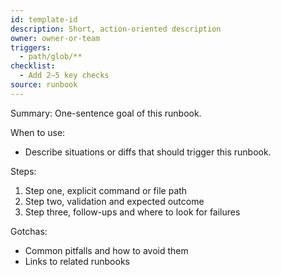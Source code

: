 ```yaml
---
id: template-id
description: Short, action-oriented description
owner: owner-or-team
triggers:
  - path/glob/**
checklist:
  - Add 2–5 key checks
source: runbook
---
```


Summary: One-sentence goal of this runbook.

When to use:

- Describe situations or diffs that should trigger this runbook.

Steps:

1. Step one, explicit command or file path
2. Step two, validation and expected outcome
3. Step three, follow-ups and where to look for failures

Gotchas:

- Common pitfalls and how to avoid them
- Links to related runbooks

